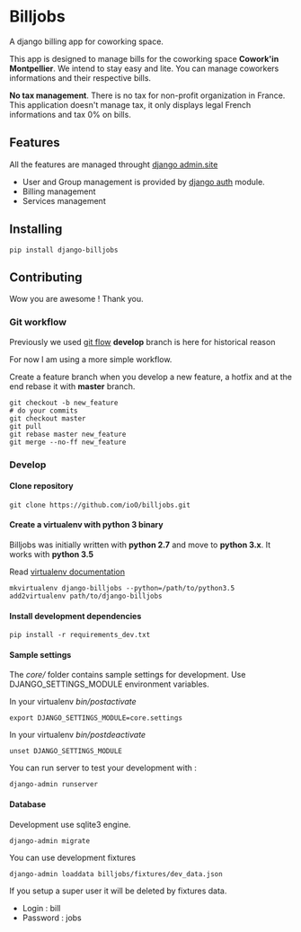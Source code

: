 Billjobs
========

A django billing app for coworking space.

This app is designed to manage bills for the coworking space **Cowork'in Montpellier**. We intend to stay easy and 
lite.  You can manage coworkers informations and their respective bills.

**No tax management**. There is no tax for non-profit organization in France. This application doesn't manage tax, it 
only displays legal French informations and tax 0% on bills.

Features
--------

All the features are managed throught [django admin.site](https://docs.djangoproject.com/en/1.8/ref/contrib/admin/)

- User and Group management is provided by [django auth](https://docs.djangoproject.com/en/dev/topics/auth/) module.
- Billing management
- Services management

Installing
----------
```shell
pip install django-billjobs
```

Contributing
------------

Wow you are awesome ! Thank you.

### Git workflow


Previously we used [git flow](http://nvie.com/posts/a-successful-git-branching-model/)
**develop** branch is here for historical reason

For now I am using a more simple workflow.

Create a feature branch when you develop a new feature, a hotfix and at the end rebase it with **master** branch.

```shell
git checkout -b new_feature
# do your commits
git checkout master
git pull
git rebase master new_feature
git merge --no-ff new_feature
```

### Develop

#### Clone repository

```shell
git clone https://github.com/ioO/billjobs.git
```
#### Create a virtualenv with python 3 binary

Billjobs was initially written with **python 2.7** and move to **python 3.x**. It works with **python 3.5**

Read [virtualenv documentation](http://virtualenvwrapper.readthedocs.org/en/latest/ "Virtualenv")

```shell
mkvirtualenv django-billjobs --python=/path/to/python3.5
add2virtualenv path/to/django-billjobs
```

#### Install development dependencies
```shell
pip install -r requirements_dev.txt
```

#### Sample settings

The *core/* folder contains sample settings for development. Use DJANGO_SETTINGS_MODULE environment variables.

In your virtualenv *bin/postactivate*
```shell
export DJANGO_SETTINGS_MODULE=core.settings
```

In your virtualenv *bin/postdeactivate*
```shell
unset DJANGO_SETTINGS_MODULE
```

You can run server to test your development with :
```shell
django-admin runserver
```

#### Database

Development use sqlite3 engine.
```shell
django-admin migrate
```

You can use development fixtures
```shell
django-admin loaddata billjobs/fixtures/dev_data.json
```

If you setup a super user it will be deleted by fixtures data.
- Login : bill
- Password : jobs
